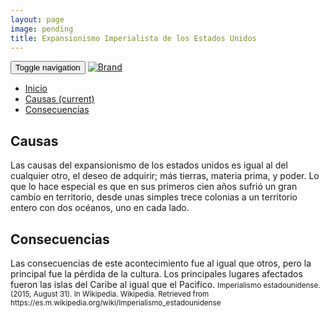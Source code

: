 ```yaml
---
layout: page
image: pending
title: Expansionismo Imperialista de los Estados Unidos
---
```

<nav class="navbar navbar-inverse navbar-translucent navbar-fixed-top" id="navbar">
	<div class="container-fluid">
	    <div class="navbar-header">
		    <button type="button" class="navbar-toggle collapsed" data-toggle="collapse" data-target="#bs-example-navbar-collapse-1" aria-expanded="false">
	        <span class="sr-only">Toggle navigation</span>
	        <span class="icon-bar"></span>
	        <span class="icon-bar"></span>
	        <span class="icon-bar"></span>
	      </button>
	      <a class="navbar-brand" href="{{site.github.url}}">
	        <img alt="Brand" src="{{site.github.url}}{{site.icon}}">
	      </a>
	    </div>
	    <!-- Collect the nav links, forms, and other content for toggling -->
	    <div class="collapse navbar-collapse" id="bs-example-navbar-collapse-1">
	      <ul class="nav navbar-nav">
		    <li><a href="{{site.github.url}}">Inicio</a></li>
	        <li class="active"><a href="#causas">Causas <span class="sr-only">(current)</span></a></li>
	        <li><a href="#cons">Consecuencias</a></li>
	      </ul>
	    </div><!-- /.navbar-collapse -->
	</div>
</nav>

<h2 id="causas">Causas</h2>
Las causas del expansionismo de los estados unidos es igual al del cualquier otro, el deseo de adquirir; más tierras, materia prima, y poder. Lo que lo hace especial es que en sus primeros cien años sufrió un gran cambio en territorio, desde unas simples trece colonias a un territorio entero con dos océanos, uno en cada lado.
<h2 id="cons">Consecuencias</h2>
Las consecuencias de este acontecimiento fue al igual que otros, pero la principal fue la pérdida de la cultura. Los principales lugares afectados fueron las islas del Caribe al igual que el Pacifico.

<small class="bib">
Imperialismo estadounidense. (2015, August 31). In Wikipedia. Wikipedia. Retrieved from https://es.m.wikipedia.org/wiki/Imperialismo_estadounidense
</small>
